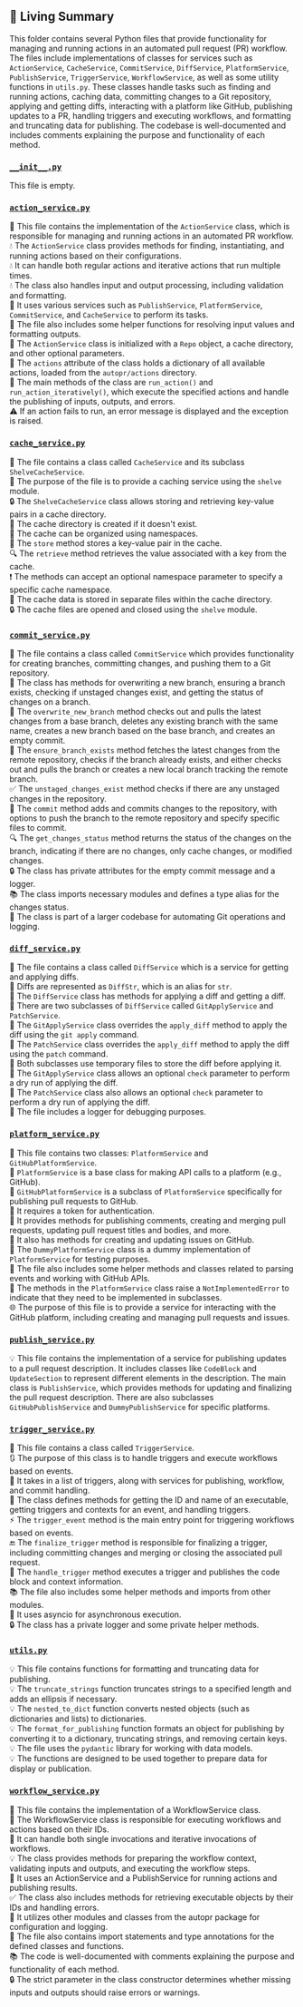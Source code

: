 

<!-- Living README Summary -->
## 🌳 Living Summary

This folder contains several Python files that provide functionality for managing and running actions in an automated pull request (PR) workflow. The files include implementations of classes for services such as `ActionService`, `CacheService`, `CommitService`, `DiffService`, `PlatformService`, `PublishService`, `TriggerService`, `WorkflowService`, as well as some utility functions in `utils.py`. These classes handle tasks such as finding and running actions, caching data, committing changes to a Git repository, applying and getting diffs, interacting with a platform like GitHub, publishing updates to a PR, handling triggers and executing workflows, and formatting and truncating data for publishing. The codebase is well-documented and includes comments explaining the purpose and functionality of each method.


### [`__init__.py`](https://github.com/irgolic/AutoPR/blob/50cfaeeaaedc4a6529b5a363ba237dce1404ad03/./autopr/services/__init__.py)

This file is empty.  


### [`action_service.py`](https://github.com/irgolic/AutoPR/blob/50cfaeeaaedc4a6529b5a363ba237dce1404ad03/./autopr/services/action_service.py)

💼 This file contains the implementation of the `ActionService` class, which is responsible for managing and running actions in an automated PR workflow.  
💧 The `ActionService` class provides methods for finding, instantiating, and running actions based on their configurations.  
💧 It can handle both regular actions and iterative actions that run multiple times.  
💧 The class also handles input and output processing, including validation and formatting.  
💾 It uses various services such as `PublishService`, `PlatformService`, `CommitService`, and `CacheService` to perform its tasks.  
📝 The file also includes some helper functions for resolving input values and formatting outputs.  
🔧 The `ActionService` class is initialized with a `Repo` object, a cache directory, and other optional parameters.  
👥 The `actions` attribute of the class holds a dictionary of all available actions, loaded from the `autopr/actions` directory.  
🚀 The main methods of the class are `run_action()` and `run_action_iteratively()`, which execute the specified actions and handle the publishing of inputs, outputs, and errors.  
⚠️ If an action fails to run, an error message is displayed and the exception is raised.  


### [`cache_service.py`](https://github.com/irgolic/AutoPR/blob/50cfaeeaaedc4a6529b5a363ba237dce1404ad03/./autopr/services/cache_service.py)

📁 The file contains a class called `CacheService` and its subclass `ShelveCacheService`.    
📝 The purpose of the file is to provide a caching service using the `shelve` module.    
🔒 The `ShelveCacheService` class allows storing and retrieving key-value pairs in a cache directory.    
💾 The cache directory is created if it doesn't exist.    
🔑 The cache can be organized using namespaces.    
🚀 The `store` method stores a key-value pair in the cache.    
🔍 The `retrieve` method retrieves the value associated with a key from the cache.    
❗️ The methods can accept an optional namespace parameter to specify a specific cache namespace.    
📂 The cache data is stored in separate files within the cache directory.    
🔒 The cache files are opened and closed using the `shelve` module.  


### [`commit_service.py`](https://github.com/irgolic/AutoPR/blob/50cfaeeaaedc4a6529b5a363ba237dce1404ad03/./autopr/services/commit_service.py)

📝 The file contains a class called `CommitService` which provides functionality for creating branches, committing changes, and pushing them to a Git repository.  
📂 The class has methods for overwriting a new branch, ensuring a branch exists, checking if unstaged changes exist, and getting the status of changes on a branch.  
🌱 The `overwrite_new_branch` method checks out and pulls the latest changes from a base branch, deletes any existing branch with the same name, creates a new branch based on the base branch, and creates an empty commit.  
🔄 The `ensure_branch_exists` method fetches the latest changes from the remote repository, checks if the branch already exists, and either checks out and pulls the branch or creates a new local branch tracking the remote branch.  
✅ The `unstaged_changes_exist` method checks if there are any unstaged changes in the repository.  
💾 The `commit` method adds and commits changes to the repository, with options to push the branch to the remote repository and specify specific files to commit.  
🔍 The `get_changes_status` method returns the status of the changes on the branch, indicating if there are no changes, only cache changes, or modified changes.  
🔒 The class has private attributes for the empty commit message and a logger.  
📚 The class imports necessary modules and defines a type alias for the changes status.  
📌 The class is part of a larger codebase for automating Git operations and logging.  


### [`diff_service.py`](https://github.com/irgolic/AutoPR/blob/50cfaeeaaedc4a6529b5a363ba237dce1404ad03/./autopr/services/diff_service.py)

📝 The file contains a class called `DiffService` which is a service for getting and applying diffs.  
📝 Diffs are represented as `DiffStr`, which is an alias for `str`.  
📝 The `DiffService` class has methods for applying a diff and getting a diff.  
📝 There are two subclasses of `DiffService` called `GitApplyService` and `PatchService`.  
📝 The `GitApplyService` class overrides the `apply_diff` method to apply the diff using the `git apply` command.  
📝 The `PatchService` class overrides the `apply_diff` method to apply the diff using the `patch` command.  
📝 Both subclasses use temporary files to store the diff before applying it.  
📝 The `GitApplyService` class allows an optional `check` parameter to perform a dry run of applying the diff.  
📝 The `PatchService` class also allows an optional `check` parameter to perform a dry run of applying the diff.  
📝 The file includes a logger for debugging purposes.  


### [`platform_service.py`](https://github.com/irgolic/AutoPR/blob/50cfaeeaaedc4a6529b5a363ba237dce1404ad03/./autopr/services/platform_service.py)

📄 This file contains two classes: `PlatformService` and `GitHubPlatformService`.  
🔧 `PlatformService` is a base class for making API calls to a platform (e.g., GitHub).  
🔀 `GitHubPlatformService` is a subclass of `PlatformService` specifically for publishing pull requests to GitHub.  
🔐 It requires a token for authentication.  
📝 It provides methods for publishing comments, creating and merging pull requests, updating pull request titles and bodies, and more.  
🔗 It also has methods for creating and updating issues on GitHub.  
📂 The `DummyPlatformService` class is a dummy implementation of `PlatformService` for testing purposes.  
🧠 The file also includes some helper methods and classes related to parsing events and working with GitHub APIs.  
🚫 The methods in the `PlatformService` class raise a `NotImplementedError` to indicate that they need to be implemented in subclasses.  
🌐 The purpose of this file is to provide a service for interacting with the GitHub platform, including creating and managing pull requests and issues.  


### [`publish_service.py`](https://github.com/irgolic/AutoPR/blob/50cfaeeaaedc4a6529b5a363ba237dce1404ad03/./autopr/services/publish_service.py)

💡 This file contains the implementation of a service for publishing updates to a pull request description. It includes classes like `CodeBlock` and `UpdateSection` to represent different elements in the description. The main class is `PublishService`, which provides methods for updating and finalizing the pull request description. There are also subclasses `GitHubPublishService` and `DummyPublishService` for specific platforms.  


### [`trigger_service.py`](https://github.com/irgolic/AutoPR/blob/50cfaeeaaedc4a6529b5a363ba237dce1404ad03/./autopr/services/trigger_service.py)

📝 This file contains a class called `TriggerService`.  
🔃 The purpose of this class is to handle triggers and execute workflows based on events.  
🔗 It takes in a list of triggers, along with services for publishing, workflow, and commit handling.  
📜 The class defines methods for getting the ID and name of an executable, getting triggers and contexts for an event, and handling triggers.  
⚡️ The `trigger_event` method is the main entry point for triggering workflows based on events.  
🔚 The `finalize_trigger` method is responsible for finalizing a trigger, including committing changes and merging or closing the associated pull request.  
📣 The `handle_trigger` method executes a trigger and publishes the code block and context information.  
📚 The file also includes some helper methods and imports from other modules.  
🔽 It uses asyncio for asynchronous execution.  
🔒 The class has a private logger and some private helper methods.  


### [`utils.py`](https://github.com/irgolic/AutoPR/blob/50cfaeeaaedc4a6529b5a363ba237dce1404ad03/./autopr/services/utils.py)

💡 This file contains functions for formatting and truncating data for publishing.   
💡 The `truncate_strings` function truncates strings to a specified length and adds an ellipsis if necessary.   
💡 The `nested_to_dict` function converts nested objects (such as dictionaries and lists) to dictionaries.   
💡 The `format_for_publishing` function formats an object for publishing by converting it to a dictionary, truncating strings, and removing certain keys.   
💡 The file uses the `pydantic` library for working with data models.   
💡 The functions are designed to be used together to prepare data for display or publication.  


### [`workflow_service.py`](https://github.com/irgolic/AutoPR/blob/50cfaeeaaedc4a6529b5a363ba237dce1404ad03/./autopr/services/workflow_service.py)

📄 This file contains the implementation of a WorkflowService class.   
🌊 The WorkflowService class is responsible for executing workflows and actions based on their IDs.   
🔀 It can handle both single invocations and iterative invocations of workflows.   
💡 The class provides methods for preparing the workflow context, validating inputs and outputs, and executing the workflow steps.   
🚀 It uses an ActionService and a PublishService for running actions and publishing results.   
✅ The class also includes methods for retrieving executable objects by their IDs and handling errors.   
🔧 It utilizes other modules and classes from the autopr package for configuration and logging.   
📝 The file also contains import statements and type annotations for the defined classes and functions.   
📚 The code is well-documented with comments explaining the purpose and functionality of each method.   
🔒 The strict parameter in the class constructor determines whether missing inputs and outputs should raise errors or warnings.  

<!-- Living README Summary -->
